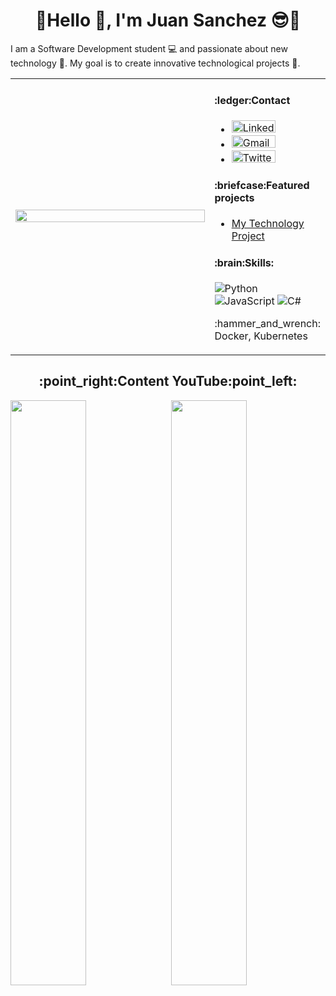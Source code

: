 <h1 align="center">🎉Hello 👋, I'm Juan Sanchez 😎🎉</h1>

I am a Software Development student 💻 and passionate about new technology 🤖. My goal is to create innovative technological projects 💭.

<table>
  <tr>
    <!-- Columna para la imagen -->
    <td width="75%">
      <img src="https://github.com/JuanSanchez20/JuanSanchez20/assets/149217388/0eed1d7d-6926-4c0d-b5cb-360a414fa8a2" width="100%" height="auto">
    </td>
    <!-- Columna para el texto -->
    <td width="25%" valign="top"> <!-- valign="top" alinea el contenido de la celda a la parte superior -->
      <h4>:ledger:Contact</h4>
      <ul>
        <li>
            <a href="https://www.linkedin.com/in/juan-sanchez-8817ba256">
        <!-- Icono de LinkedIn -->
            <img src="https://img.shields.io/badge/LinkedIn-%230077B5.svg?&style=flat-square&logo=linkedin&logoColor=white" alt="LinkedIn" width="70" height="20">
            </a>
        </li>
        <!-- Icono de Gmail -->
        <li>
            <a href="mailto:sanchezlemajj@gmail.com">
            <img src="https://img.shields.io/badge/Gmail-D14836?style=flat-square&logo=gmail&logoColor=white" alt="Gmail" width="70" height="20">
            </a>
        </li>
        <!-- Icono de Twitter -->
        <li>
            <a href="https://twitter.com/JuanJSanchezL">
            <img src="https://img.shields.io/badge/Twitter-%231DA1F2.svg?&style=flat-square&logo=twitter&logoColor=white" alt="Twitter" width="70" height="20">
            </a>
        </li>
      </ul>   
      <h4>:briefcase:Featured projects</h4>
      <ul>
        <li><a href="https://github.com/JuanSanchez20/mi-proyecto">My Technology Project</a></li>
      </ul>
      <h4>:brain:Skills:</h4>
      <p>
        <img src="https://img.shields.io/badge/Python-3776AB?style=flat&logo=python&logoColor=white" alt="Python">
        <img src="https://img.shields.io/badge/JavaScript-F7DF1E?style=flat&logo=javascript&logoColor=black" alt="JavaScript">
        <img src="https://img.shields.io/badge/C%23-239120?style=flat&logo=c-sharp&logoColor=white" alt="C#">
      </p>
      <p>:hammer_and_wrench: Docker, Kubernetes</p>
    </td>
  </tr>
</table>
<h2 align="center">:point_right:Content YouTube:point_left:</h2>
<img src="https://github.com/JuanSanchez20/JuanSanchez20/assets/149217388/b6150cde-85c0-4505-9dbc-53232c3e8f63" width="49%" height="auto" style="float: left;">
<img src="https://github.com/JuanSanchez20/JuanSanchez20/assets/149217388/4ea030c6-3347-4773-ae9c-980172a5a605" width="49%" height="auto" style="float: right;">
<!--<table>
  <thead>
    <tr>
      <th>
        <h3>Video de Presentacion</h3>
      </th>
      <th>
        <h3>Explicacion Primer Proyecto</h3>
      </th>
      <th>
        <h3>Explicacion Segundo Proyecto</h3>
      </th>
    </tr>
  </thead>
  <tbody>
    <tr>
      <td><a href="https://www.youtube.com/watch?v=VIDEO_ID1">Ver Video</a></td>
      <td><a href="https://www.youtube.com/watch?v=VIDEO_ID2">Ver Video</a></td>
      <td><a href="https://www.youtube.com/watch?v=VIDEO_ID3">Ver Video</a></td>
    </tr>
  </tbody>  
</table>-->

<!--
**JuanSanchez20/JuanSanchez20** is a ✨ _special_ ✨ repository because its `README.md` (this file) appears on your GitHub profile.

Here are some ideas to get you started:

- 🔭 I’m currently working on ...
- 🌱 I’m currently learning ...
- 👯 I’m looking to collaborate on ...
- 🤔 I’m looking for help with ...
- 💬 Ask me about ...
- 📫 How to reach me: ...
- 😄 Pronouns: ...
- ⚡ Fun fact: ...
-->
